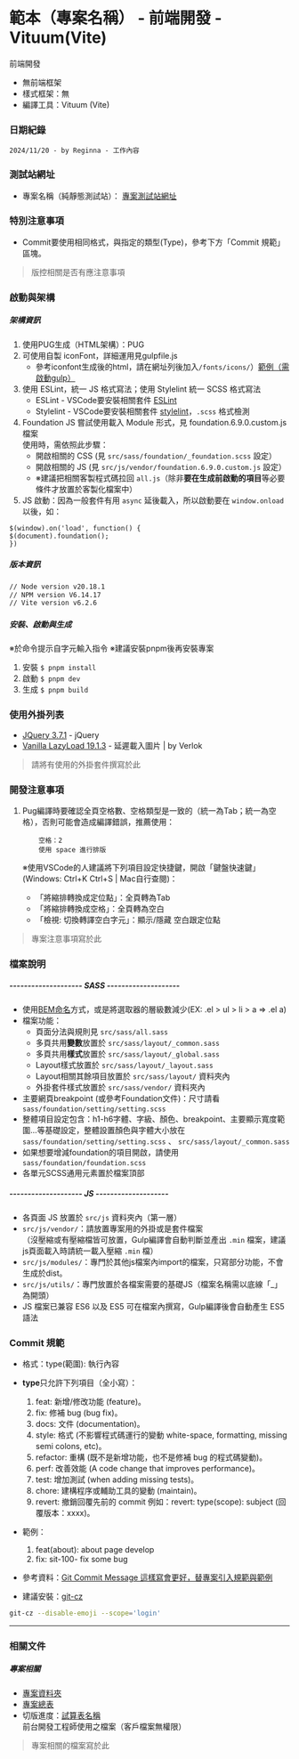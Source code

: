 # 範本（專案名稱） - 前端開發 - Vituum(Vite) #
前端開發

* 無前端框架
* 樣式框架：無
* 編譯工具：Vituum (Vite)



### 日期紀錄 ###
```
2024/11/20 - by Reginna - 工作內容
```



### 測試站網址 ###
* 專案名稱（純靜態測試站）： [專案測試站網址](專案測試站網址)



### 特別注意事項 ###
* Commit要使用相同格式，與指定的類型(Type)，參考下方「Commit 規範」區塊。

> 版控相關是否有應注意事項



### 啟動與架構 ###

##### 架構資訊

1. 使用PUG生成（HTML架構）：PUG
1. 可使用自製 iconFont，詳細運用見gulpfile.js
	* 參考iconfont生成後的html，請在網址列後加入`/fonts/icons/`）[範例（需啟動gulp）](http://localhost:3000/fonts/icons/)
1. 使用 ESLint，統一 JS 格式寫法；使用 Stylelint 統一 SCSS 格式寫法
	* ESLint - VSCode要安裝相關套件 [ESLint](https://marketplace.visualstudio.com/items?itemName=dbaeumer.vscode-eslint)
	* Stylelint - VSCode要安裝相關套件 [stylelint](https://marketplace.visualstudio.com/items?itemName=stylelint.vscode-stylelint)，`.scss` 格式檢測
1. Foundation JS 嘗試使用載入 Module 形式，見 foundation.6.9.0.custom.js 檔案		
	使用時，需依照此步驟：
	* 開啟相關的 CSS (見 `src/sass/foundation/_foundation.scss` 設定）
	* 開啟相關的 JS (見 `src/js/vendor/foundation.6.9.0.custom.js` 設定）
	* ※建議把相關客製程式碼拉回 `all.js`（除非**要在生成前啟動的項目**等必要條件才放置於客製化檔案中）
1. JS 啟動：因為一般套件有用 `async` 延後載入，所以啟動要在 `window.onload` 以後，如：

```
$(window).on('load', function() {
$(document).foundation();
})
```

##### 版本資訊

```diff
// Node version v20.18.1
// NPM version V6.14.17
// Vite version v6.2.6
```

##### 安裝、啟動與生成

※於命令提示自字元輸入指令
※建議安裝pnpm後再安裝專案

1. 安裝 `$ pnpm install`
2. 啟動 `$ pnpm dev`
3. 生成 `$ pnpm build`



### 使用外掛列表 ###
* [JQuery 3.7.1](https://code.jquery.com/jquery/) - jQuery
* [Vanilla LazyLoad 19.1.3](https://github.com/verlok/vanilla-lazyload) - 延遲載入圖片 | by Verlok

> 請將有使用的外掛套件撰寫於此



### 開發注意事項 ###

1. Pug編譯時要確認全頁空格數、空格類型是一致的（統一為Tab；統一為空格），否則可能會造成編譯錯誤，推薦使用：
    ```
        空格：2
        使用 space 進行排版
    ```

    ※使用VSCode的人建議將下列項目設定快捷鍵，開啟「鍵盤快速鍵」(Windows: Ctrl+K Ctrl+S | Mac自行查閱)：		

    - 「將縮排轉換成定位點」：全頁轉為Tab
    - 「將縮排轉換成空格」：全頁轉為空白
    - 「檢視: 切換轉譯空白字元」：顯示/隱藏 空白跟定位點

> 專案注意事項寫於此



### 檔案說明 ###

##### -------------------- SASS --------------------
* 使用[BEM命名](http://getbem.com/)方式，或是將選取器的層級數減少(EX: .el > ul > li > a => .el a)
* 檔案功能：
	* 頁面分法與規則見 `src/sass/all.sass`
	* 多頁共用**變數**放置於 `src/sass/layout/_common.sass`
	* 多頁共用**樣式**放置於 `src/sass/layout/_global.sass`
	* Layout樣式放置於 `src/sass/layout/_layout.sass`
	* Layout相關其餘項目放置於 `src/sass/layout/` 資料夾內
	* 外掛套件樣式放置於 `src/sass/vendor/` 資料夾內
* 主要網頁breakpoint (或參考Foundation文件)：尺寸請看 `sass/foundation/setting/setting.scss`
* 整體項目設定包含：h1-h6字體、字級、顏色、breakpoint、主要顯示寬度範圍...等基礎設定，整體設置顏色與字體大小放在 `sass/foundation/setting/setting.scss` 、 `src/sass/layout/_common.sass`
* 如果想要增減foundation的項目開啟，請使用 `sass/foundation/foundation.scss`
* 各單元SCSS通用元素置於檔案頂部

##### -------------------- JS --------------------

* 各頁面 JS 放置於 `src/js` 資料夾內（第一層）
* `src/js/vendor/`：請放置專案用的外掛或是套件檔案		
（沒壓縮或有壓縮檔皆可放置，Gulp編譯會自動判斷並產出 `.min` 檔案，建議js頁面載入時請統一載入壓縮 `.min` 檔）
* `src/js/modules/`：專門於其他js檔案內import的檔案，只寫部分功能，不會生成於dist。
* `src/js/utils/`：專門放置於各檔案需要的基礎JS（檔案名稱需以底線「_」為開頭）
* JS 檔案已兼容 ES6 以及 ES5 可在檔案內撰寫，Gulp編譯後會自動產生 ES5 語法



### Commit 規範 ###

- 格式：type(範圍): 執行內容
- **type**只允許下列項目（全小寫）：
	1. feat: 新增/修改功能 (feature)。
	1. fix: 修補 bug (bug fix)。
	1. docs: 文件 (documentation)。
	1. style: 格式 (不影響程式碼運行的變動 white-space, formatting, missing semi colons, etc)。
	1. refactor: 重構 (既不是新增功能，也不是修補 bug 的程式碼變動)。
	1. perf: 改善效能 (A code change that improves performance)。
	1. test: 增加測試 (when adding missing tests)。
	1. chore: 建構程序或輔助工具的變動 (maintain)。
	1. revert: 撤銷回覆先前的 commit 例如：revert: type(scope): subject (回覆版本：xxxx)。
- 範例：
	1. feat(about): about page develop
	1. fix: sit-100- fix some bug

- 參考資料：[Git Commit Message 這樣寫會更好，替專案引入規範與範例](https://wadehuanglearning.blogspot.com/2019/05/commit-commit-commit-why-what-commit.html)
- 建議安裝：[git-cz](https://github.com/streamich/git-cz)

``` bash
git-cz --disable-emoji --scope='login'
```



---



### 相關文件 ###

##### 專案相關
* [專案資料夾](專案資料夾網址)
* [專案總表](專案總表網址)
* 切版進度：[試算表名稱](切版進度表網址)		
前台開發工程師使用之檔案（客戶檔案無權限）

> 專案相關的檔案寫於此
